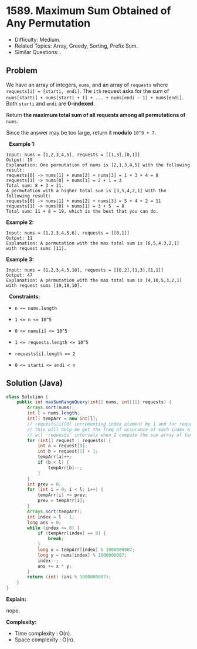 # 1589. Maximum Sum Obtained of Any Permutation

- Difficulty: Medium.
- Related Topics: Array, Greedy, Sorting, Prefix Sum.
- Similar Questions: .

## Problem

We have an array of integers, ```nums```, and an array of ```requests``` where ```requests[i] = [starti, endi]```. The ```ith``` request asks for the sum of ```nums[starti] + nums[starti + 1] + ... + nums[endi - 1] + nums[endi]```. Both ```starti``` and ```endi``` are **0-indexed**.

Return **the maximum total sum of all requests **among all permutations** of** ```nums```.

Since the answer may be too large, return it **modulo** ```10^9 + 7```.

 
**Example 1:**

```
Input: nums = [1,2,3,4,5], requests = [[1,3],[0,1]]
Output: 19
Explanation: One permutation of nums is [2,1,3,4,5] with the following result: 
requests[0] -> nums[1] + nums[2] + nums[3] = 1 + 3 + 4 = 8
requests[1] -> nums[0] + nums[1] = 2 + 1 = 3
Total sum: 8 + 3 = 11.
A permutation with a higher total sum is [3,5,4,2,1] with the following result:
requests[0] -> nums[1] + nums[2] + nums[3] = 5 + 4 + 2 = 11
requests[1] -> nums[0] + nums[1] = 3 + 5  = 8
Total sum: 11 + 8 = 19, which is the best that you can do.
```

**Example 2:**

```
Input: nums = [1,2,3,4,5,6], requests = [[0,1]]
Output: 11
Explanation: A permutation with the max total sum is [6,5,4,3,2,1] with request sums [11].
```

**Example 3:**

```
Input: nums = [1,2,3,4,5,10], requests = [[0,2],[1,3],[1,1]]
Output: 47
Explanation: A permutation with the max total sum is [4,10,5,3,2,1] with request sums [19,18,10].
```

 
**Constraints:**


	
- ```n == nums.length```
	
- ```1 <= n <= 10^5```
	
- ```0 <= nums[i] <= 10^5```
	
- ```1 <= requests.length <= 10^5```
	
- ```requests[i].length == 2```
	
- ```0 <= starti <= endi < n```



## Solution (Java)

```java
class Solution {
    public int maxSumRangeQuery(int[] nums, int[][] requests) {
        Arrays.sort(nums);
        int l = nums.length;
        int[] tempArr = new int[l];
        // requests[i][0] incrementing index element by 1 and for requests[i][1]+1 decrementing by 1
        // this will help me get the freq of occurance of each index of array 'nums' in
        // all 'requests' intervals when I compute the sum array of tempArr.
        for (int[] request : requests) {
            int a = request[0];
            int b = request[1] + 1;
            tempArr[a]++;
            if (b < l) {
                tempArr[b]--;
            }
        }
        int prev = 0;
        for (int i = 0; i < l; i++) {
            tempArr[i] += prev;
            prev = tempArr[i];
        }
        Arrays.sort(tempArr);
        int index = l - 1;
        long ans = 0;
        while (index >= 0) {
            if (tempArr[index] == 0) {
                break;
            }
            long x = tempArr[index] % 1000000007;
            long y = nums[index] % 1000000007;
            index--;
            ans += x * y;
        }
        return (int) (ans % 1000000007);
    }
}
```

**Explain:**

nope.

**Complexity:**

* Time complexity : O(n).
* Space complexity : O(n).
